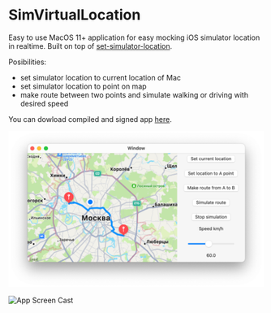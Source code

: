 # SimVirtualLocation

Easy to use MacOS 11+ application for easy mocking iOS simulator location in realtime. Built on top of  [set-simulator-location](https://github.com/MobileNativeFoundation/set-simulator-location).

Posibilities:
- set simulator location to current location of Mac
- set simulator location to point on map
- make route between two points and simulate walking or driving with desired speed

You can dowload compiled and signed app [here](https://github.com/nexron171/SimVirtualLocation/releases).

![App Screen Shot](https://raw.githubusercontent.com/nexron171/SimVirtualLocation/master/assets/screenshot.png)

![App Screen Cast](https://github.com/nexron171/SimVirtualLocation/raw/main/assets/screencast.gif)
